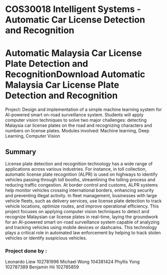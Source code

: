 # COS30018 Intelligent Systems - Automatic Car License Detection and Recognition

# Automatic Malaysia Car License Plate Detection and RecognitionDownload Automatic Malaysia Car License Plate Detection and Recognition
Project: Design and implementation of a simple machine learning system for AI-powered smart on-road surveillance system. Students will apply computer vision techniques to solve two major challenges: detecting Malaysia car license plates on the road and recognizing characters and numbers on license plates.
Modules involved: Machine learning, Deep Learning, Computer Vision

## Summary
License plate detection and recognition technology has a wide range of applications across various industries.
For instance, in toll collection, automatic license plate recognition (ALPR) is used on highways to identify
vehicles passing through toll booths, streamlining the tolling process and reducing traffic congestion. At
border control and customs, ALPR systems help monitor vehicles crossing international borders, enhancing
security and preventing illegal activity. In fleet management, businesses with large vehicle fleets, such as
delivery services, use license plate detection to track vehicle locations, optimize routes, and improve
operational efficiency. This project focuses on applying computer vision techniques to detect and recognize
Malaysian car license plates in real-time, laying the groundwork for an AI-powered smart on-road
surveillance system capable of analyzing and tracking vehicles using mobile devices or dashcams. This
technology plays a critical role in automated law enforcement by helping to track stolen vehicles or identify
suspicious vehicles.


### Project done by : 
Leonardo Liew 102781996
Michael Wong 104381424
Phyllis Yong 102787389
Benjamin Hii 102785859
